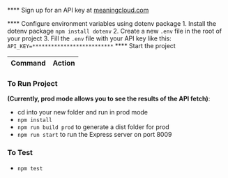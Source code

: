 **** Sign up for an API key at [meaningcloud.com](https://www.meaningcloud.com/developer/create-account)

**** Configure environment variables using dotenv package
	1. Install the dotenv package
	```
	npm install dotenv
	```
	2. Create a new `.env` file in the root of your project
	3. Fill the `.env` file with your API key like this:
	```
    API_KEY=**************************
	```
**** Start the project

Command | Action
:------------: | :-------------:
### To Run Project

**(Currently, prod mode allows you to see the results of the API fetch)**:
- cd into your new folder and run in prod mode 
- `npm install`
- `npm run build prod` to generate a dist folder for prod
- `npm run start` to run the Express server on port 8009

### To Test 

- `npm test`

